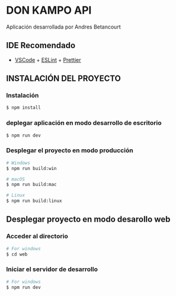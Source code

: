 # DON KAMPO API

Aplicación desarrollada por Andres Betancourt

## IDE Recomendado

- [VSCode](https://code.visualstudio.com/) + [ESLint](https://marketplace.visualstudio.com/items?itemName=dbaeumer.vscode-eslint) + [Prettier](https://marketplace.visualstudio.com/items?itemName=esbenp.prettier-vscode)

## INSTALACIÓN DEL PROYECTO

### Instalación

```bash
$ npm install
```

### deplegar aplicación en modo desarrollo de escritorio

```bash
$ npm run dev
```

### Desplegar el proyecto en modo producción

```bash
# Windows
$ npm run build:win

# macOS
$ npm run build:mac

# Linux
$ npm run build:linux
```
## Desplegar proyecto en modo desarollo web

### Acceder al directorio

```bash
# For windows
$ cd web

```

### Iniciar el servidor de desarrollo

```bash
# For windows
$ npm run dev

```

